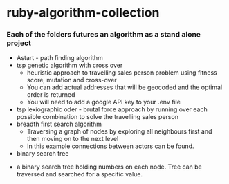 # ruby-algorithm-collection
### Each of the folders futures an algorithm as a stand alone project
* Astart - path finding algorithm
* tsp genetic algorithm with cross over
  - heuristic approach to travelling sales person problem using fitness score, mutation and cross-over 
  - You can add actual addresses that will be geocoded and the optimal order is returned
  - You will need to add a google API key to your .env file
* tsp lexiographic oder - brutal force approach by running over each possible combination to solve the travelling sales person
* breadth first search algorithm
  - Traversing a graph of nodes by exploring all neighbours first and then moving on to the next level
  - In this example connections between actors can be found. 
* binary search tree
 - a binary search tree holding numbers on each node. Tree can be traversed and searched for a specific value. 
